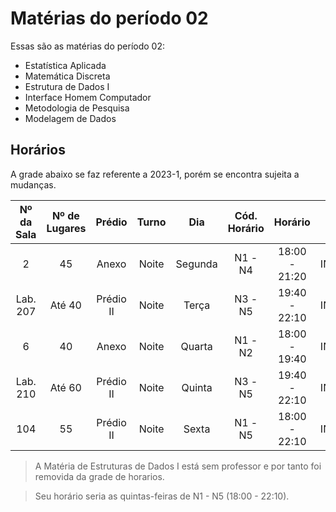 # Matérias do período 02

Essas são as matérias do período 02:

- Estatística Aplicada
- Matemática Discreta
- Estrutura de Dados I
- Interface Homem Computador
- Metodologia de Pesquisa
- Modelagem de Dados

## Horários

A grade abaixo se faz referente a 2023-1, porém se encontra sujeita a mudanças.

| Nº da Sala 	| Nº de Lugares 	|   Prédio  	| Turno 	|   Dia   	| Cód. Horário 	|    Horário    	| Cód. Disc. 	|                  Disciplina                 	|     Tutor(a)     	|
|:----------:	|:-------------:	|:---------:	|:-----:	|:-------:	|:------------:	|:-------------:	|:----------:	|:-------------------------------------------:	|:----------------:	|
|      2     	|       45      	|   Anexo   	| Noite 	| Segunda 	|    N1 - N4   	| 18:00 - 21:20 	|   INF5322  	|             Matemática Discreta             	| Cristiane Leitão 	|
|  Lab. 207  	|     Até 40    	| Prédio II 	| Noite 	|  Terça  	|    N3 - N5   	| 19:40 - 22:10 	|   INF5324  	|         Interface Humano Computador         	|   Leonardo Boia  	|
|      6     	|       40      	|   Anexo   	| Noite 	|  Quarta 	|    N1 - N2   	| 18:00 - 19:40 	|   INF5326  	|           Metodologia de Pesquisa           	|    SUBSTITUTO    	|
|  Lab. 210  	|     Até 60    	| Prédio II 	| Noite 	|  Quinta 	|    N3 - N5   	| 19:40 - 22:10 	|   INF5325  	|             Estatística Aplicada            	|    Rosana Paz    	|
|     104    	|       55      	| Prédio II 	| Noite 	|  Sexta  	|    N1 - N5   	| 18:00 - 22:10 	|   INF5323  	|              Modelagem de Dados             	|  Marcello Porto  	|

> A Matéria de Estruturas de Dados I está sem professor e por tanto foi removida da grade de horarios.

> Seu horário seria as quintas-feiras de N1 - N5 (18:00 - 22:10).